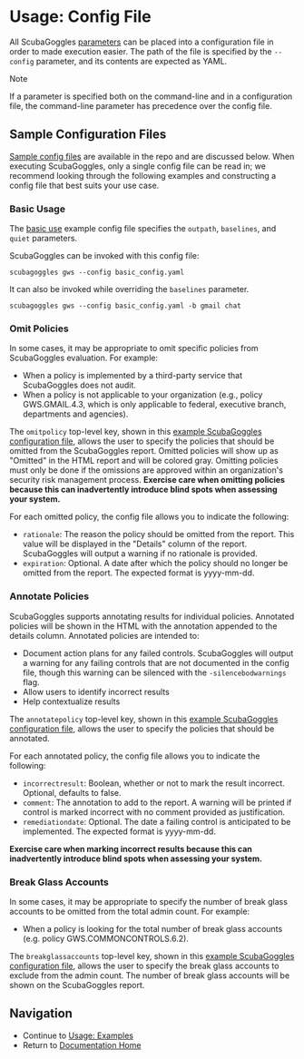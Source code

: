 
# Usage: Config File
All ScubaGoggles [parameters](Parameters.md) can be placed into a configuration file in order to made execution easier. The path of the file is specified by the `--config` parameter, and its contents are expected as YAML.

> [!NOTE]
> If a parameter is specified both on the command-line and in a configuration file, the command-line parameter has precedence over the config file.

## Sample Configuration Files
[Sample config files](../../scubagoggles/sample-config-files) are available in the
repo and are discussed below. When executing ScubaGoggles, only a single config
file can be read in; we recommend looking through the following examples and
constructing a config file that best suits your use case.

### Basic Usage

The [basic use](../../scubagoggles/sample-config-files/basic_config.yaml) example
config file specifies the `outpath`, `baselines`, and `quiet` parameters.

ScubaGoggles can be invoked with this config file:
```
scubagoggles gws --config basic_config.yaml
```

It can also be invoked while overriding the `baselines` parameter.
```
scubagoggles gws --config basic_config.yaml -b gmail chat
```

### Omit Policies

In some cases, it may be appropriate to omit specific policies from ScubaGoggles evaluation. For example:
- When a policy is implemented by a third-party service that ScubaGoggles does not audit.
- When a policy is not applicable to your organization (e.g., policy GWS.GMAIL.4.3, which is only applicable to federal, executive branch, departments and agencies).

The `omitpolicy` top-level key, shown in this [example ScubaGoggles
configuration file](../../scubagoggles/sample-config-files/omit_policies.yaml),
allows the user to specify the policies that should be omitted from the
ScubaGoggles report. Omitted policies will show up as "Omitted" in the HTML
report and will be colored gray. Omitting policies must only be done if the
omissions are approved within an organization's security risk management
process. **Exercise care when omitting policies because this can inadvertently
introduce blind spots when assessing your system.**

For each omitted policy, the config file allows you to indicate the following:
- `rationale`: The reason the policy should be omitted from the report. This value will be displayed in the "Details" column of the report. ScubaGoggles will output a warning if no rationale is provided.
- `expiration`: Optional. A date after which the policy should no longer be omitted from the report. The expected format is yyyy-mm-dd.

### Annotate Policies

ScubaGoggles supports annotating results for individual policies. Annotated policies will be shown in the HTML with the
annotation appended to the details column. Annotated policies are intended to:
- Document action plans for any failed controls. ScubaGoggles will output a warning for any failing controls that are not
documented in the config file, though this warning can be silenced with the `-silencebodwarnings` flag.
- Allow users to identify incorrect results
- Help contextualize results

The `annotatepolicy` top-level key, shown in this [example ScubaGoggles configuration file](../../scubagoggles/sample-config-files/annotate_policies.yaml), allows the user to specify the policies that should be annotated.

For each annotated policy, the config file allows you to indicate the following:
- `incorrectresult`: Boolean, whether or not to mark the result incorrect. Optional, defaults to false.
- `comment`: The annotation to add to the report. A warning will be printed if control is marked incorrect with no comment provided as justification.
- `remediationdate`: Optional. The date a failing control is anticipated to be implemented. The expected format is yyyy-mm-dd.

**Exercise care when marking incorrect results because this can inadvertently introduce blind spots when assessing your system.**

### Break Glass Accounts

In some cases, it may be appropriate to specify the number of break glass accounts to be omitted from the total admin count. For example:
- When a policy is looking for the total number of break glass accounts (e.g. policy GWS.COMMONCONTROLS.6.2).

The `breakglassaccounts` top-level key, shown in this [example ScubaGoggles configuration file](../../scubagoggles/sample-config-files/break_glass_accounts.yaml), allows the user to specify the break glass accounts to exclude from the admin count. The number of break glass accounts will be shown on the ScubaGoggles report. 

## Navigation
- Continue to [Usage: Examples](Examples.md)
- Return to [Documentation Home](/README.md)
